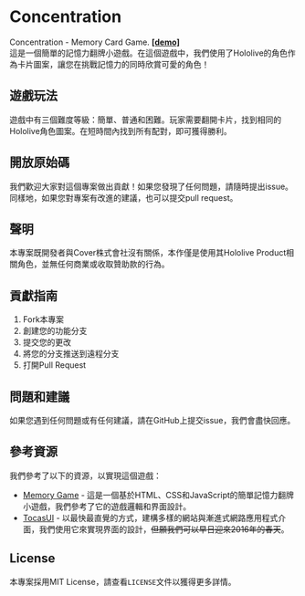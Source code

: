 # Concentration
Concentration - Memory Card Game. **[[demo]](https://kageryo.github.io/Concentration/)**  
這是一個簡單的記憶力翻牌小遊戲。在這個遊戲中，我們使用了Hololive的角色作為卡片圖案，讓您在挑戰記憶力的同時欣賞可愛的角色！  

## 遊戲玩法

遊戲中有三個難度等級：簡單、普通和困難。玩家需要翻開卡片，找到相同的Hololive角色圖案。在短時間內找到所有配對，即可獲得勝利。

## 開放原始碼

我們歡迎大家對這個專案做出貢獻！如果您發現了任何問題，請隨時提出issue。同樣地，如果您對專案有改進的建議，也可以提交pull request。

## 聲明

本專案既開發者與Cover株式會社沒有關係，本作僅是使用其Hololive Product相關角色，並無任何商業或收取贊助款的行為。

## 貢獻指南

1. Fork本專案
2. 創建您的功能分支
3. 提交您的更改
4. 將您的分支推送到遠程分支
5. 打開Pull Request

## 問題和建議

如果您遇到任何問題或有任何建議，請在GitHub上提交issue，我們會盡快回應。
  
## 參考資源

我們參考了以下的資源，以實現這個遊戲：

- [Memory Game](https://github.com/askiebaby/memory-game) - 這是一個基於HTML、CSS和JavaScript的簡單記憶力翻牌小遊戲，我們參考了它的遊戲邏輯和界面設計。
- [TocasUI](https://github.com/teacat/tocas) - 以最快最直覺的方式，建構多樣的網站與漸進式網路應用程式介面，我們使用它來實現界面的設計，~~但願我們可以早日迎來2016年的春天~~。

## License

本專案採用MIT License，請查看`LICENSE`文件以獲得更多詳情。
